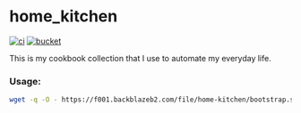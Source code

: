 # home_kitchen

[![ci](https://ci.systemtest.tk/badge/9)](https://ci.systemtest.tk/repo/9)
[![bucket](https://img.shields.io/badge/-Build%20Bucket-yellow.svg)](https://f001.backblazeb2.com/file/home-kitchen/filelist.json)

This is my cookbook collection that I use to automate my everyday life.

### Usage:

```bash
wget -q -O - https://f001.backblazeb2.com/file/home-kitchen/bootstrap.sh | sudo bash -s -- $ENVIRONMENT
```
